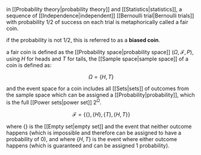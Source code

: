 in [[Probability theory|probability theory]] and [[Statistics|statistics]], a sequence of [[Independence|independent]] [[Bernoulli trial|Bernoulli trials]] with probability $1/2$ of success on each trial is metaphorically called a fair coin.

if the probability is not $1/2$, this is referred to as a **biased coin**.

a fair coin is defined as the [[Probability space|probability space]] ($\Omega,\mathcal{F},P$), using $H$ for heads and $T$ for tails, the [[Sample space|sample space]] of a coin is defined as:

$$
\Omega=\{H,T\}
$$

and the event space for a coin includes all [[Sets|sets]] of outcomes from the sample space which can be assigned a [[Probability|probability]], which is the full [[Power sets|power set]] $2^{\Omega}$.

$$
\mathcal{F}=\{\{\},\{H\},\{T\},\{H,T\}\}
$$

where $\{\}$ is the [[Empty set|empty set]] and the event that neither outcome happens (which is impossible and therefore can be assigned to have a probability of $0$), and where $\{H,T\}$ is the event where either outcome happens (which is guaranteed and can be assigned $1$ probability).
